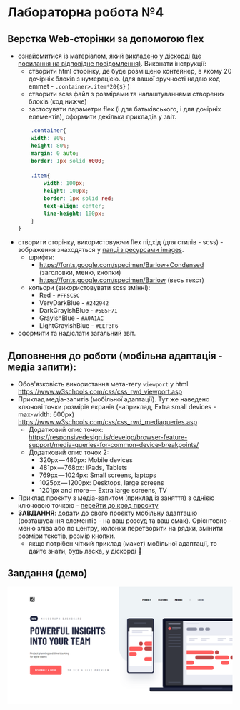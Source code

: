 # Лабораторна робота №4
## Верстка Web-сторінки за допомогою flex


- ознайомитися із матеріалом, який [викладено у діскорді (це посилання на відповідне повідомлення)](https://discord.com/channels/941419785114234972/941426123072475146/964055700273786881). Виконати інструкції: 
    - створити html сторінку, де буде розміщено контейнер, в якому 20 дочірніх блоків з нумерацією. (для вашої зручності надаю код emmet - `.container>.item*20{$}` )
    - створити scss файл з розмірами та налаштуваннями створених блоків (код нижче)
    - застосувати параметри flex (і для батьківського, і для дочірніх елементів), оформити декілька прикладів у звіт.
    ```scss
        .container{
        width: 80%;
        height: 80%;
        margin: 0 auto;
        border: 1px solid #000;

        .item{
            width: 100px;
            height: 100px;
            border: 1px solid red;
            text-align: center;
            line-height: 100px;
        }
    }

- створити сторінку, використовуючи flex підхід (для стилів - scss) - зображення знаходяться у [папці з ресурсами images](./images/). 
    - шрифти: 
        - https://fonts.google.com/specimen/Barlow+Condensed (заголовки, меню, кнопки)
        - https://fonts.google.com/specimen/Barlow (весь текст)
    - кольори (використовувати scss змінні):
        - Red - `#FF5C5C`
        - VeryDarkBlue -  `#242942`
        - DarkGrayishBlue - `#5B5F71`
        - GrayishBlue - `#A0A1AC`
        - LightGrayishBlue - `#EEF3F6`
- оформити та надіслати загальний звіт.

## Доповнення до роботи (мобільна адаптація - медіа запити): 
- Обов'язковість використання мета-тегу `viewport` у html https://www.w3schools.com/css/css_rwd_viewport.asp
- Приклад медіа-запитів (мобільної адаптації). Тут же наведено ключові точки розмірів екранів (наприклад, Extra small devices - max-width: 600px) https://www.w3schools.com/css/css_rwd_mediaqueries.asp
    - Додатковий опис точок: https://responsivedesign.is/develop/browser-feature-support/media-queries-for-common-device-breakpoints/
    - Додатковий опис точок 2: 
        - 320px — 480px: Mobile devices
        - 481px — 768px: iPads, Tablets
        - 769px — 1024px: Small screens, laptops
        - 1025px — 1200px: Desktops, large screens
        - 1201px and more —  Extra large screens, TV
- Приклад проєкту з медіа-запитом (приклад із заняття) з однією ключовою точкою - [перейти до крод проєкту](./example/)
- **ЗАВДАННЯ**: додати до свого проєкту мобільну адаптацію (розташування елементів - на ваш розсуд та ваш смак). Орієнтовно - меню зліва або по центру, колонки перетворити на рядки, змінити розміри текстів, розмір кнопки. 
    - якщо потрібен чіткий приклад (макет) мобільної адаптації, то дайте знати, будь ласка, у діскорді 🤝

## Завдання (демо)
![Завдання](lr4.png)